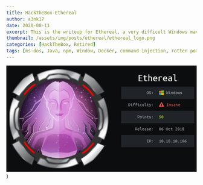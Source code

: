 ```yaml
---
title: HackTheBox-Ethereal
author: a3nk17
date: 2020-08-11 
excerpt: This is the writeup for Ethereal, a very difficult Windows machine that I solved using the unintented rotten potato method before the box was patched by the HTB staff.
thumbnail: /assets/img/posts/ethereal/ethereal_logo.png
categories: [HackTheBox, Retired]
tags: [ms-dos, Java, npm, Window, Docker, command injection, rotten potato, efs]
---
```


![info](/assets/img/posts/ethereal/ethereal_logo.png))

